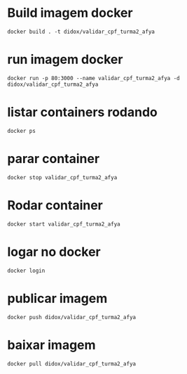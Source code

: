 # Build imagem docker
```shell
docker build . -t didox/validar_cpf_turma2_afya
```


# run imagem docker
``` shell
docker run -p 80:3000 --name validar_cpf_turma2_afya -d didox/validar_cpf_turma2_afya
```

# listar containers rodando
``` shell
docker ps
```

# parar container
``` shell
docker stop validar_cpf_turma2_afya
```

# Rodar container
``` shell
docker start validar_cpf_turma2_afya
```

# logar no docker
``` shell
docker login
```

# publicar imagem
``` shell
docker push didox/validar_cpf_turma2_afya
```

# baixar imagem
``` shell
docker pull didox/validar_cpf_turma2_afya
```
